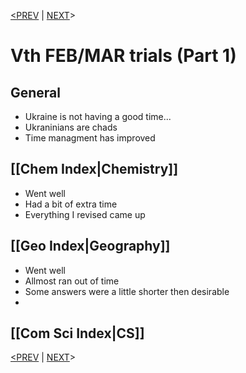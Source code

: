 [<PREV](21.02.22.md)     |    [NEXT](26.02.22.md)>
# Vth FEB/MAR trials (Part 1)

## General
* Ukraine is not having a good time...
* Ukraninians are chads
* Time managment has improved 


## [[Chem Index|Chemistry]]
* Went well
* Had a bit of extra time
* Everything I revised came up

## [[Geo Index|Geography]]
* Went well
* Allmost ran out of time
* Some answers were a little shorter then desirable
* 

## [[Com Sci Index|CS]]

[<PREV](21.02.22.md)     |    [NEXT](26.02.22.md)>